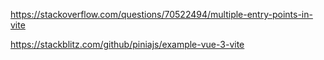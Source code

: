 https://stackoverflow.com/questions/70522494/multiple-entry-points-in-vite

https://stackblitz.com/github/piniajs/example-vue-3-vite